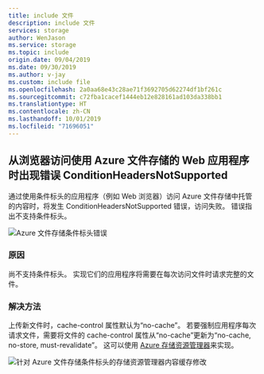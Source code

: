 ```yaml
---
title: include 文件
description: include 文件
services: storage
author: WenJason
ms.service: storage
ms.topic: include
origin.date: 09/04/2019
ms.date: 09/30/2019
ms.author: v-jay
ms.custom: include file
ms.openlocfilehash: 2a0aa68e43c28ae71f3692705d62274df1bf261c
ms.sourcegitcommit: c72fba1cacef1444eb12e828161ad103da338bb1
ms.translationtype: HT
ms.contentlocale: zh-CN
ms.lasthandoff: 10/01/2019
ms.locfileid: "71696051"
---
```

## <a name="error-conditionheadersnotsupported-from-a-web-application-using-azure-files-from-browser"></a>从浏览器访问使用 Azure 文件存储的 Web 应用程序时出现错误 ConditionHeadersNotSupported

通过使用条件标头的应用程序（例如 Web 浏览器）访问 Azure 文件存储中托管的内容时，将发生 ConditionHeadersNotSupported 错误，访问失败。 错误指出不支持条件标头。

![Azure 文件存储条件标头错误](media/storage-files-condition-headers/conditionalerror.png)

### <a name="cause"></a>原因

尚不支持条件标头。 实现它们的应用程序将需要在每次访问文件时请求完整的文件。

### <a name="workaround"></a>解决方法

上传新文件时，cache-control 属性默认为“no-cache”。 若要强制应用程序每次请求文件，需要将文件的 cache-control 属性从“no-cache”更新为“no-cache, no-store, must-revalidate”。 这可以使用 [Azure 存储资源管理器](https://azure.microsoft.com/features/storage-explorer/)来实现。

![针对 Azure 文件存储条件标头的存储资源管理器内容缓存修改](media/storage-files-condition-headers/storage-explorer-cache.png)